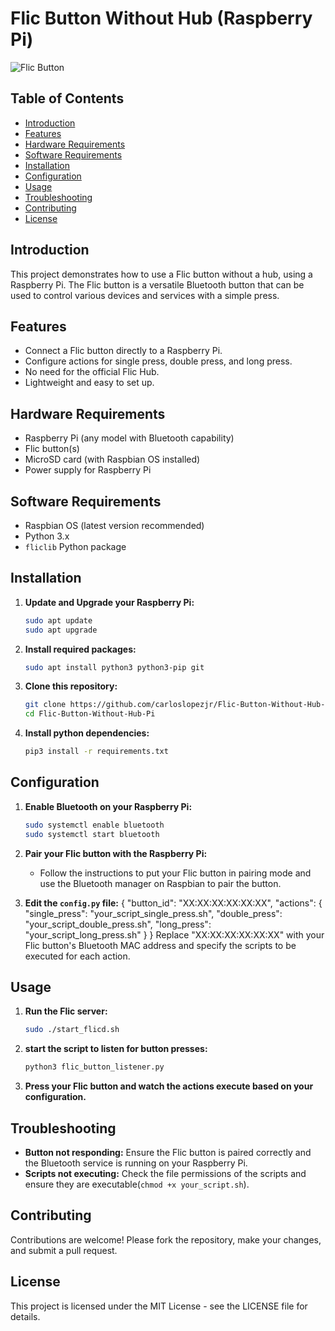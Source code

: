 # Flic Button Without Hub (Raspberry Pi)

![Flic Button](https://www.google.com/imgres?q=Flic%20Button&imgurl=https%3A%2F%2Fstatic.ffx.io%2Fimages%2F%24zoom_1%252C%24multiply_0.4057%252C%24ratio_1.777778%252C%24width_1972%252C%24x_28%252C%24y_44%2Ft_crop_custom%2Fq_86%252Cf_auto%2F0638a1b81082c890ad56ed83aec4fb02aa060cbd&imgrefurl=https%3A%2F%2Fwww.smh.com.au%2Ftechnology%2Finternet-of-things-giving-buttons-the-flic-20170620-gwuhd8.html&docid=RFuVB7jUvz_XtM&tbnid=rYQh4_Iit0fIAM&vet=12ahUKEwiDs6z9w9yGAxV5zDgGHeRHBoUQM3oECH4QAA..i&w=800&h=450&hcb=2&ved=2ahUKEwiDs6z9w9yGAxV5zDgGHeRHBoUQM3oECH4QAA)

## Table of Contents
- [Introduction](#introduction)
- [Features](#features)
- [Hardware Requirements](#hardware-requirements)
- [Software Requirements](#software-requirements)
- [Installation](#installation)
- [Configuration](#configuration)
- [Usage](#usage)
- [Troubleshooting](#troubleshooting)
- [Contributing](#contributing)
- [License](#license)

## Introduction

This project demonstrates how to use a Flic button without a hub, using a Raspberry Pi. The Flic button is a versatile Bluetooth button that can be used to control various devices and services with a simple press.

## Features

- Connect a Flic button directly to a Raspberry Pi.
- Configure actions for single press, double press, and long press.
- No need for the official Flic Hub.
- Lightweight and easy to set up.

## Hardware Requirements

- Raspberry Pi (any model with Bluetooth capability)
- Flic button(s)
- MicroSD card (with Raspbian OS installed)
- Power supply for Raspberry Pi

## Software Requirements

- Raspbian OS (latest version recommended)
- Python 3.x
- `fliclib` Python package

## Installation

1. **Update and Upgrade your Raspberry Pi:**
   ```bash
   sudo apt update
   sudo apt upgrade

2. **Install required packages:** 
   ```bash
   sudo apt install python3 python3-pip git

3. **Clone this repository:**
   ```bash
   git clone https://github.com/carloslopezjr/Flic-Button-Without-Hub-Pi.git
   cd Flic-Button-Without-Hub-Pi

4. **Install python dependencies:**
   ```bash
   pip3 install -r requirements.txt


## Configuration

1. **Enable Bluetooth on your Raspberry Pi:**
    ```bash
    sudo systemctl enable bluetooth
    sudo systemctl start bluetooth

2. **Pair your Flic button with the Raspberry Pi:**
    - Follow the instructions to put your Flic button in pairing mode and use the Bluetooth manager on Raspbian to pair the button.

3. **Edit the `config.py` file:**
{
    "button_id": "XX:XX:XX:XX:XX:XX",
        "actions": {
            "single_press": "your_script_single_press.sh",
            "double_press": "your_script_double_press.sh",
            "long_press": "your_script_long_press.sh"
        }
}
Replace "XX:XX:XX:XX:XX:XX" with your Flic button's Bluetooth MAC address and specify the scripts to be executed for each action.

## Usage

1. **Run the Flic server:**
    ```bash
    sudo ./start_flicd.sh

2. **start the script to listen for button presses:**
    ```bash
    python3 flic_button_listener.py

3. **Press your Flic button and watch the actions execute based on your configuration.**

## Troubleshooting

- **Button not responding:** Ensure the Flic button is paired correctly and the Bluetooth service is running on your Raspberry Pi.
- **Scripts not executing:** Check the file permissions of the scripts and ensure they are executable(`chmod +x your_script.sh`).

## Contributing

Contributions are welcome! Please fork the repository, make your changes, and submit a pull request.

## License

This project is licensed under the MIT License - see the LICENSE file for details.


